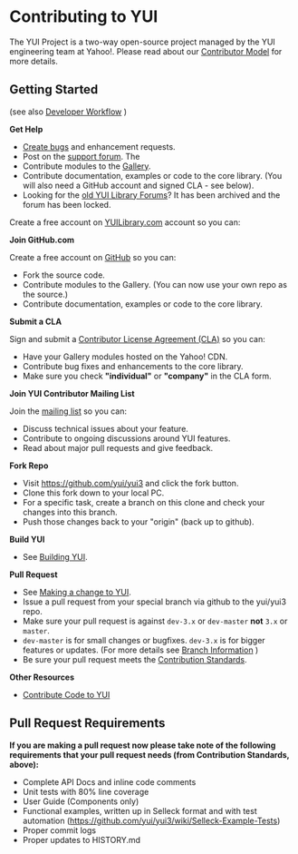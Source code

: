Contributing to YUI
===================

The YUI Project is a two-way open-source project managed by the YUI engineering
team at Yahoo!. Please read about our
[Contributor Model](https://github.com/yui/yui3/wiki/Contributor-Model)
for more details.


Getting Started
---------------
(see also [Developer Workflow](https://github.com/yui/yui3/wiki/Developer-Workflow) )

**Get Help**

  * [Create bugs](https://github.com/yui/yui3/issues/new) and
  enhancement requests.
  * Post on the [support forum](https://groups.google.com/forum/#!forum/yui-support). The
  * Contribute modules to the [Gallery](http://yuilibrary.com/gallery/).
  * Contribute documentation, examples or code to the core library. (You will
    also need a GitHub account and signed CLA - see below).
  * Looking for the [old YUI Library Forums](http://yuilibrary.com/forum/)? It has been archived and the forum has been locked.


Create a free account on
[YUILibrary.com](http://yuilibrary.com/forum/ucp.php?mode=register) account so
you can:


**Join GitHub.com**

Create a free account on [GitHub](https://github.com/signup/free) so you can:

  * Fork the source code.
  * Contribute modules to the Gallery. (You can now use your own repo as the
  source.)
  * Contribute documentation, examples or code to the core library.

**Submit a CLA**

Sign and submit a [Contributor License Agreement (CLA)](http://yuilibrary.com/contribute/cla/) so you can:

  * Have your Gallery modules hosted on the Yahoo! CDN.
  * Contribute bug fixes and enhancements to the core library.
  * Make sure you check **"individual"** or **"company"** in the CLA form.

**Join YUI Contributor Mailing List**

Join the [mailing list](https://groups.google.com/forum/?fromgroups=#!forum/yui-contrib) so you can:
   * Discuss technical issues about your feature.
   * Contribute to ongoing discussions around YUI features.
   * Read about major pull requests and give feedback.

**Fork Repo**
   * Visit https://github.com/yui/yui3 and click the fork button.
   * Clone this fork down to your local PC.
   * For a specific task, create a branch on this clone and check your changes
   into this branch.
   * Push those changes back to your "origin" (back up to github).

**Build YUI**
   * See [Building YUI](https://github.com/yui/yui3/wiki/Developer-Workflow#building-yui).

**Pull Request**
   * See [Making a change to YUI](https://github.com/yui/yui3/wiki/Developer-Workflow#making-a-change-to-yui).
   * Issue a pull request from your special branch via github to the yui/yui3 repo.
   * Make sure your pull request is against `dev-3.x` or `dev-master` **not** `3.x` or `master`.
   * `dev-master` is for small changes or bugfixes. `dev-3.x` is for bigger
   features or updates. (For more details see
   [Branch Information](https://github.com/yui/yui3/wiki/Developer-Workflow#branch-information) )
   * Be sure your pull request meets the
   [Contribution Standards](https://github.com/yui/yui3/wiki/Contribution-Standards).

**Other Resources**
   * [Contribute Code to YUI](http://yuilibrary.com/yui/docs/tutorials/contribute/)

Pull Request Requirements
-------------------------
**If you are making a pull request now please take note of the following
requirements that your pull request needs (from Contribution Standards, above):**

   * Complete API Docs and inline code comments
   * Unit tests with 80% line coverage
   * User Guide (Components only)
   * Functional examples, written up in Selleck format and with test automation
   (https://github.com/yui/yui3/wiki/Selleck-Example-Tests)
   * Proper commit logs
   * Proper updates to HISTORY.md
